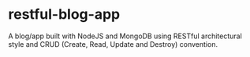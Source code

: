# restful-blog-app
A blog/app built with NodeJS and MongoDB using RESTful architectural style and CRUD (Create, Read, Update and Destroy) convention.
